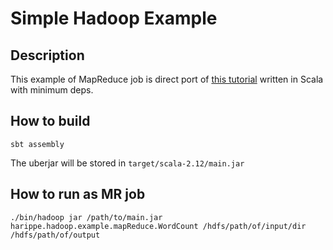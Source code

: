 # Simple Hadoop Example

## Description

This example of MapReduce job is direct port of [this tutorial](https://hadoop.apache.org/docs/stable/hadoop-mapreduce-client/hadoop-mapreduce-client-core/MapReduceTutorial.html) written in Scala with minimum deps.

## How to build

```sbt assembly```

The uberjar will be stored in `target/scala-2.12/main.jar`

## How to run as MR job

```
./bin/hadoop jar /path/to/main.jar harippe.hadoop.example.mapReduce.WordCount /hdfs/path/of/input/dir /hdfs/path/of/output
```
